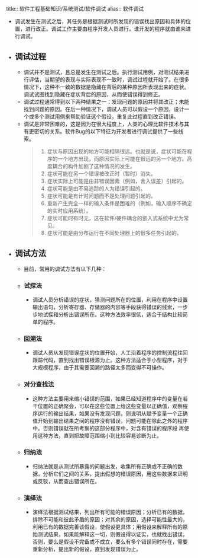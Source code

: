 title:: 软件工程基础知识/系统测试/软件调试
alias:: 软件调试

- 调试发生在测试之后，其任务是根据测试时所发现的错误找出原因和具体的位置，进行改正。调试工作主要由程序开发人员进行，谁开发的程序就由谁来进行调试。
- ## 调试过程
	- 调试并不是测试，且总是发生在测试之后。执行测试用例，对测试结果进行评估，当期望的表现与实际表现不一致时，调试过程就开始了。在很多情况下，这种不一致的数据是隐藏在背后的某种原因所表现出来的症状。调试试图找到隐藏在症状背后的原因，从而使错误得到修正。
	- 调试过程通常得到以下两种结果之一：发现问题的原因并将其改正；未能找到问题的原因。在后一种情况下，调试人员可以假设一个原因，设计一个或多个测试用例来帮助验证这个假设，重复此过程直到改正错误。
	- 调试是非常困难的，这是因为在很大程度上，人类的心理比软件技术与其有更密切的关系。软件Bug的以下特征为开发者进行调试提供了一些线索。
	  > 1. 症状与原因出现的地方可能相隔很远。也就是说，症状可能在程序的一个地方出现，而原因实际上可能在很远的另一个地方。高度耦合的构件加剧了这种情况的发生。
	  > 2. 症状可能在另一个错误被改正时（暂时）消失。
	  > 3. 症状实际上可能是由非错误因素（例如，舍入误差）引起的。
	  > 4. 症状可能是由不易追踪的人为错误引起的。
	  > 5. 症状可能是有计时问题而不是处理问题引起的。
	  > 6. 重新产生完全一样的输入条件是困难的（例如，输入顺序不确定的实时应用系统）。
	  > 7. 症状可能时有时无，这在软件/硬件耦合的嵌入式系统中尤为常见。
	  > 8. 症状可能是由分布运行在不同处理器上的很多任务引起的。
- ## 调试方法
	- 目前，常用的调试方法有以下几种：
	- ### 试探法
		- 调试人员分析错误的症状，猜测问题所在的位置，利用在程序中设置输出语句，分析寄存器、存储器的内容等手段获得错误的线索，一步步地试探和分析出错误所在。这种方法效率很低，适合于结构比较简单的程序。
	- ### 回溯法
		- 调试人员从发现错误症状的位置开始，人工沿着程序的控制流程往回跟踪代码，直到找出错误根源为止。这种方法适合于小型程序，对于大规模程序，由于其需要回溯的路径太多而变得不可操作。
	- ### 对分查找法
		- 这种方法主要用来缩小错误的范围，如果已经知道程序中的变量在若干位置的正确聚会，可以在这些位置上给这些变量以正确值，观察程序运行的输出结果，如果没有发现问题，则说明从赋予变量一个正确值开始到输出结果之间的程序没有错误，问题可能在除此之外的程序中。否则错误就在所考察的这部分程序中，对含有错误的程序段 再使用这种方法，直到把故障范围缩小到比较容易诊断为止。
	- ### 归纳法
		- 归纳法就是从测试所暴露的问题出发，收集所有正确或不正确的数据，分析它们之间的关系，提出假想的错误原因，用这些数据来证明或反驳，从而查出错误所在。
	- ### 演绎法
		- 演绎法根据测试结果，列出所有可能的错误原因；分析已有的数据，排除不可能和彼此矛盾的原因；对其余的原因，选择可能性最大的，利用已有的数据完善该假设，使假设更具体；用假设来解释所有的原始测试结果，如果能解释这一切，则假设得以证实，也就找出错误，否则，要么是假设不完备或不成立，要么有多个错误同时存在，需要重新分析，提出新的假设，直到发现错误为止。